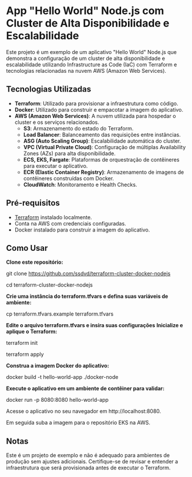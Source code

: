 # App "Hello World" Node.js com Cluster de Alta Disponibilidade e Escalabilidade

Este projeto é um exemplo de um aplicativo "Hello World" Node.js que demonstra a configuração de um cluster de alta disponibilidade e escalabilidade utilizando Infrastructure as Code (IaC) com Terraform e tecnologias relacionadas na nuvem AWS (Amazon Web Services).

## Tecnologias Utilizadas

- **Terraform**: Utilizado para provisionar a infraestrutura como código.
- **Docker**: Utilizado para construir e empacotar a imagem do aplicativo.
- **AWS (Amazon Web Services)**: A nuvem utilizada para hospedar o cluster e os serviços relacionados.
  - **S3**: Armazenamento do estado do Terraform.
  - **Load Balancer**: Balanceamento das requisições entre instâncias.
  - **ASG (Auto Scaling Group)**: Escalabilidade automática do cluster.
  - **VPC (Virtual Private Cloud)**: Configuração de múltiplas Availability Zones (AZs) para alta disponibilidade.
  - **ECS, EKS, Fargate**: Plataformas de orquestração de contêineres para executar o aplicativo.
  - **ECR (Elastic Container Registry)**: Armazenamento de imagens de contêineres construídas com Docker.
  - **CloudWatch**: Monitoramento e Health Checks.

## Pré-requisitos

- [Terraform](https://www.terraform.io/downloads.html) instalado localmente.
- Conta na AWS com credenciais configuradas.
- Docker instalado para construir a imagem do aplicativo.

## Como Usar

**Clone este repositório:**

git clone https://github.com/ssdvd/terraform-cluster-docker-nodejs

cd terraform-cluster-docker-nodejs

**Crie uma instância do terraform.tfvars e defina suas variáveis de ambiente:**

cp terraform.tfvars.example terraform.tfvars

**Edite o arquivo terraform.tfvars e insira suas configurações**
**Inicialize e aplique o Terraform:**

terraform init

terraform apply

**Construa a imagem Docker do aplicativo:**

docker build -t hello-world-app ./docker-node

**Execute o aplicativo em um ambiente de contêiner para validar:**

docker run -p 8080:8080 hello-world-app

Acesse o aplicativo no seu navegador em http://localhost:8080.

Em seguida suba a imagem para o repositório EKS na AWS.

## Notas
Este é um projeto de exemplo e não é adequado para ambientes de produção sem ajustes adicionais.
Certifique-se de revisar e entender a infraestrutura que será provisionada antes de executar o Terraform.
